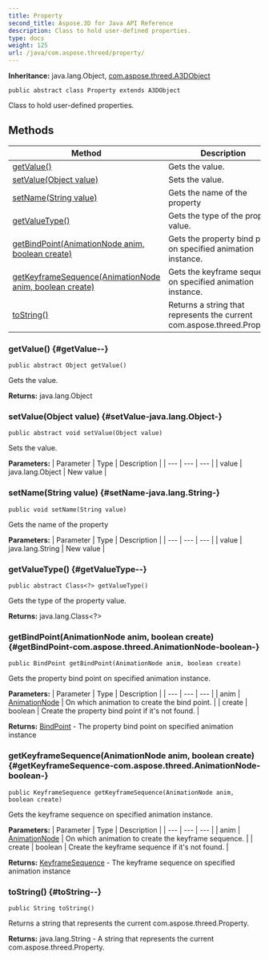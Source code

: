 ```yaml
---
title: Property
second_title: Aspose.3D for Java API Reference
description: Class to hold user-defined properties.
type: docs
weight: 125
url: /java/com.aspose.threed/property/
---
```


**Inheritance:**
java.lang.Object, [com.aspose.threed.A3DObject](../../com.aspose.threed/a3dobject)
```
public abstract class Property extends A3DObject
```

Class to hold user-defined properties.
## Methods

| Method | Description |
| --- | --- |
| [getValue()](#getValue--) | Gets the value. |
| [setValue(Object value)](#setValue-java.lang.Object-) | Sets the value. |
| [setName(String value)](#setName-java.lang.String-) | Gets the name of the property |
| [getValueType()](#getValueType--) | Gets the type of the property value. |
| [getBindPoint(AnimationNode anim, boolean create)](#getBindPoint-com.aspose.threed.AnimationNode-boolean-) | Gets the property bind point on specified animation instance. |
| [getKeyframeSequence(AnimationNode anim, boolean create)](#getKeyframeSequence-com.aspose.threed.AnimationNode-boolean-) | Gets the keyframe sequence on specified animation instance. |
| [toString()](#toString--) | Returns a string that represents the current com.aspose.threed.Property. |
### getValue() {#getValue--}
```
public abstract Object getValue()
```


Gets the value.

**Returns:**
java.lang.Object
### setValue(Object value) {#setValue-java.lang.Object-}
```
public abstract void setValue(Object value)
```


Sets the value.

**Parameters:**
| Parameter | Type | Description |
| --- | --- | --- |
| value | java.lang.Object | New value |

### setName(String value) {#setName-java.lang.String-}
```
public void setName(String value)
```


Gets the name of the property

**Parameters:**
| Parameter | Type | Description |
| --- | --- | --- |
| value | java.lang.String | New value |

### getValueType() {#getValueType--}
```
public abstract Class<?> getValueType()
```


Gets the type of the property value.

**Returns:**
java.lang.Class<?>
### getBindPoint(AnimationNode anim, boolean create) {#getBindPoint-com.aspose.threed.AnimationNode-boolean-}
```
public BindPoint getBindPoint(AnimationNode anim, boolean create)
```


Gets the property bind point on specified animation instance.

**Parameters:**
| Parameter | Type | Description |
| --- | --- | --- |
| anim | [AnimationNode](../../com.aspose.threed/animationnode) | On which animation to create the bind point. |
| create | boolean | Create the property bind point if it's not found. |

**Returns:**
[BindPoint](../../com.aspose.threed/bindpoint) - The property bind point on specified animation instance
### getKeyframeSequence(AnimationNode anim, boolean create) {#getKeyframeSequence-com.aspose.threed.AnimationNode-boolean-}
```
public KeyframeSequence getKeyframeSequence(AnimationNode anim, boolean create)
```


Gets the keyframe sequence on specified animation instance.

**Parameters:**
| Parameter | Type | Description |
| --- | --- | --- |
| anim | [AnimationNode](../../com.aspose.threed/animationnode) | On which animation to create the keyframe sequence. |
| create | boolean | Create the keyframe sequence if it's not found. |

**Returns:**
[KeyframeSequence](../../com.aspose.threed/keyframesequence) - The keyframe sequence on specified animation instance
### toString() {#toString--}
```
public String toString()
```


Returns a string that represents the current com.aspose.threed.Property.

**Returns:**
java.lang.String - A string that represents the current com.aspose.threed.Property.
